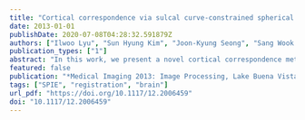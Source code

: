 ```yaml
---
title: "Cortical correspondence via sulcal curve-constrained spherical registration with application to Macaque studies"
date: 2013-01-01
publishDate: 2020-07-08T04:28:32.591879Z
authors: ["Ilwoo Lyu", "Sun Hyung Kim", "Joon-Kyung Seong", "Sang Wook Yoo", "Alan C. Evans", "Yundi Shi", "Mar Sanchez", "Marc Niethammer", "Martin A. Styner"]
publication_types: ["1"]
abstract: "In this work, we present a novel cortical correspondence method with application to the macaque brain. The correspondence method is based on sulcal curve constraints on a spherical deformable registration using spherical harmonics to parameterize the spherical deformation. Starting from structural MR images, we first apply existing preprocessing steps: brain tissue segmentation using the Automatic Brain Classification tool (ABC), as well as cortical surface reconstruction and spherical parametrization of the cortical surface via Constrained Laplacian-based Automated Segmentation with Proximities (CLASP). Then, initial correspondence between two cortical surfaces is automatically determined by a curve labeling method using sulcal landmarks extracted along sulcal fundic regions. Since the initial correspondence is limited to sulcal regions, we use spherical harmonics to extrapolate and regularize this correspondence to the entire cortical surface. To further improve the correspondence, we compute a spherical registration that optimizes the spherical harmonic parameterized deformation using a metric that incorporates the error over the sulcal landmarks as well as the normalized cross correlation of sulcal depth maps over the whole cortical surface. For evaluation, a normal 18-months-old macaque brain (for both left and right hemispheres) was matched to a prior macaque brain template with 9 manually labeled, major sulcal curves. The results show successful registration using the proposed registration approach. Evaluation results for optimal parameter settings are presented as well."
featured: false
publication: "*Medical Imaging 2013: Image Processing, Lake Buena Vista (Orlando Area), Florida, USA, February 10-12, 2013*"
tags: ["SPIE", "registration", "brain"]
url_pdf: "https://doi.org/10.1117/12.2006459"
doi: "10.1117/12.2006459"
---
```


